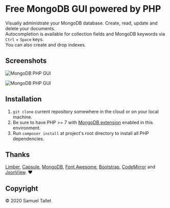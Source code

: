 # Free MongoDB GUI powered by PHP

Visually administrate your MongoDB database. Create, read, update and delete your documents.<br>
Autocompletion is available for collection fields and MongoDB keywords via `Ctrl` + `Space` keys.<br>
You can also create and drop indexes.

Screenshots
-----------

![MongoDB PHP GUI](https://raw.githubusercontent.com/SamuelTS/MongoDB-PHP-GUI/master/docs/screenshots/mpg-database-query.png)

![MongoDB PHP GUI](https://raw.githubusercontent.com/SamuelTS/MongoDB-PHP-GUI/master/docs/screenshots/mpg-collection-indexes.png)

Installation
------------

1. `git clone` current repository somewhere in the cloud or on your local machine.
2. Be sure to have PHP >= 7 with [MongoDB extension](https://www.php.net/manual/en/mongodb.installation.php) enabled in this environment.
3. Run `composer install` at project's root directory to install all PHP dependencies.

Thanks
------

[Limber](https://github.com/nimbly/Limber), [Capsule](https://github.com/nimbly/Capsule), [MongoDB](https://github.com/mongodb/mongo-php-library), [Font Awesome](https://fontawesome.com/), [Bootstrap](https://getbootstrap.com/), [CodeMirror](https://github.com/codemirror/codemirror) and [JsonView](https://github.com/pgrabovets/json-view). ❤️

Copyright
---------

© 2020 Samuel Tallet
